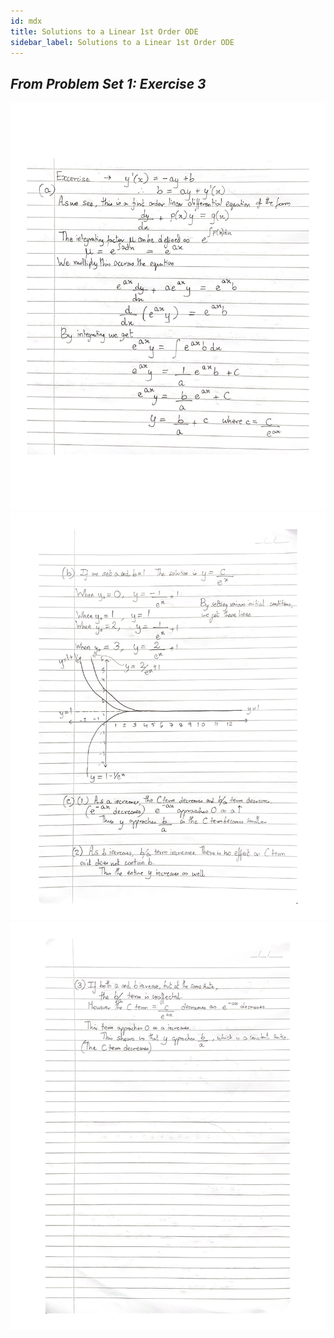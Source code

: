```yaml
---
id: mdx
title: Solutions to a Linear 1st Order ODE
sidebar_label: Solutions to a Linear 1st Order ODE
---
```

## *From Problem Set 1:  Exercise 3*
![ex3-1](../assets/ex3-1.jpg)
![ex3-2](../assets/ex3-2.jpg)
![ex3-3](../assets/ex3-3.jpg)